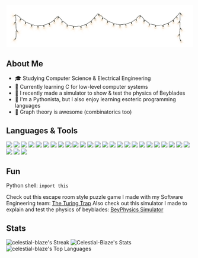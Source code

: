 ![](https://github.com/Celestial-Blaze/Celestial-Blaze/blob/main/Fairy_Lights_Transparent.png)
## About Me

<!--
**Celestial-Blaze/Celestial-Blaze** is a ✨ _special_ ✨ repository because its `README.md` (this file) appears on your GitHub profile.
-->

- 🎓 Studying Computer Science & Electrical Engineering
- 🧩 Currently learning C for low-level computer systems
- 🌟 I recently made a simulator to show & test the physics of Beyblades
- 🐍 I'm a Pythonista, but I also enjoy learning esoteric programming languages
- 💖 Graph theory is awesome (combinatorics too)

## Languages & Tools ##
<!--%23 is hex -->
<!-- I got these from [shields.io: ](https://shields.io/badges) -->
<!-- Find the icons from https://simpleicons.org/ -->
<!-- If the logo is not there, use the base 64 encodings found from https://icons8.com/icons -->

![](https://img.shields.io/badge/Python-blue?style=flat-square&logo=python&logoColor=white) <!-- Python -->
![](https://img.shields.io/badge/Java-orange?style=flat-square&logo=data%3Aimage%2Fpng%3Bbase64%2CiVBORw0KGgoAAAANSUhEUgAAAB4AAAAeCAYAAAA7MK6iAAAACXBIWXMAAAsTAAALEwEAmpwYAAACWElEQVR4nM3XW4iNURgG4M1kMGTMBcUkDVGSMg4XDmlMUszUqEkx5gJFUsoFEVdKITcol8SFQ3KKcqHkVHIK5RBhcqG4UTIkiker%2Bab%2BNtPYu72Ht9bFfv%2B91ru%2Bb33r%2Ff4%2FlysBMAbDS7FWQcAStOX6EhiJF2jtS9HJIZpGZV%2BJrsFnfML04KrRjp0YX2rBYTitC52YF%2FzG%2BJ2e1ZRadCBuh%2BhHzA5%2BbXB70K%2BkoglYFQI%2FMDfD38M3VOTKAawO4fN5%2FNXgp5VLeAhe4Sn6Z%2Fj5%2BImjZRFOwCS8w4pcBjiGZ7lyQpdFnkwVnuH2pcoutVAtGtCY7mpwAzAxcwSNeXNGoxljixFsxZsonJTKql7%2BX4FR6fxToaUzx1fUFyq8PpypG8kgXuMhbuF%2BZjzGNczKzB8UV297MVFXYiUOhU0ms1iOpWhJ0fTkVJgZG24vthEkc3iLbSHWEsJtwZ3BOdRl5lVFZu4W1UDCJnfguT8jpfJlZGRBzKmJmtiNoQWL5m2gPiKbmrpRjAnRjxfnWeiIktknnkSE73EzmkUHvgefnGtTScSywJxoeR1R3Z3hYDewHwuzNlowdN3DK%2FiCIymdRdpqU6GTNkfq7hRzTlFYZ3G4GHt8FOKpEx3AslQ8yf5i4e5RG8W2KK7VhXgdupyKLrNm5d%2BKJ8trwkFcx4cerlJ3UaUNnsJWTMlbZ0Oq%2BoKiz9tMdUQ4Lny4rqeXeAwOc0k2uqvg16Hw2rreUhWdagrW4URk6DhmFBjfb17dED69BXujF6fUXsKDGBfjWfM%2F%2BZzJ%2Fe%2F4BdKQrh9ckm5OAAAAAElFTkSuQmCC&logoColor=white) <!-- Java -->
![](https://img.shields.io/badge/Unity-gray?style=flat-square&logo=unity) <!-- Unity -->
![](https://img.shields.io/badge/C%23-purple?style=flat-square&logo=data%3Aimage%2Fpng%3Bbase64%2CiVBORw0KGgoAAAANSUhEUgAAADIAAAAyCAYAAAAeP4ixAAAACXBIWXMAAAsTAAALEwEAmpwYAAAD50lEQVR4nO2aSWhWVxTHn6LWJjEVbYviQBWMWq1DreIMghsXoiDWnRCH4KZ0pVk2dcCh2BoHxIUKLkS6qeDOAeoEgqjYpsQgCOJURFOrsZYa85Oj%2F4uXx0vefeb55ftSDzz4uN%2B5Z3hnvOe%2BKHoP%2FxMApgNHgb%2F02O%2FpUakAMBQ4BLSRDMeAkVGxAlAJbAGeSeCnwAZghJ4NWkM4hlsZFQsAPYHlwJ8S0izxM%2FBZAu4QYB%2FQKtwHwLdAr66RXgDMB656bnMBmBmlADAF%2BNXb1wgsjQoNwBj5uoObskqPjHQWAtc9OieACe9O8jeMBwL1wHMxbgZqgQ86QbM3UAPcF80XShaD8pX%2BNbM%2B8uVHYvaffP3THHkMUAL4VzxagDrgwzyI9zDfBW7EzD8%2BF%2BmTeY5SsnBwSxbr%2BbYEpwHnPIJ%2FAAtyl7x9%2FvOAyx7%2Fi8CcrER%2B8AraHaA69I0AoxU3J5WNWuQu94BTwPfApAypvVoyuNS%2BLVSJGi8OjGl54L4pEj4UzgKzA2mXK15MJoPVIZsahFwdyKQXsMuz4ENgP7BI1jEh%2BgFjgSXAYeCJ94b3hgY0sEL7fgtBdlqXBeD2l7sY%2FANsDGk7gI%2BlgKvw541WlL6vzHlLiCKvINASzpXMh6emEk8OaJfSLbH0zUu%2BLIqYO7n0OCT23zjgJ7lpi54rstjgGO4aL272F1QRBXab3OnLWOHc5blMEjxVcR2meGnz2pxlhVbEudTGmBJWLF2bvkO1yIK9ApgB7PZisNVTrC4kJnNVRJnIZafKdlyt3cYPmAzclSWOAMPb402CLHkqUhv3Z8VEqyyR2r3qZcxN4807VsS5zyJvzQLbYEcqgw54pkHeijQJpcpbsz7MYFopKfJEKBUdrXVGoagDWfJU5HGCIo9LUZGmBNdqKEXXOiGUxd7aj1qrLyVF1gnlgLf2udKvnTsmlkr6rfIK4kfeug0lXEGcmNLedH1BjLnXptg05LjWzTI7Nf%2Bt0HlkJrCnaFoUA2sUNbaxSv5VTJn6lKbROuFviqJpjLnSbRtcRx4oZrYDv6vGWHq%2BBKyPz6u6tI1POFjd9i2TceT6t2icCRn0ZVEk61HXb903%2Bwmgg32fxIbZZwP3lWU56rritiIV%2BY1l6hUzbox60OqMZsQu2M3dvlamsjhB8bE75IhrAKzMMnx423HQZC9rhcBpYFYg7XLJ4mbOqwoxoLOR51op1ahgfyY65obfAV90YkC3NUiJIh%2BZzi2lIXZVrkPsbnWt0O0uegp49XYypHsu5svQa11yGZrD9fSLorqe7lYfDHS7TzjioEPVL%2Fqgplm%2FS%2BejmvcQdQ5eAiLtHS%2F8tC9zAAAAAElFTkSuQmCC&logoColor=white) <!-- C# -->
![](https://img.shields.io/badge/MySQL-orange?style=flat-square&logo=mysql&logoColor=white) <!-- MySQL -->
![](https://img.shields.io/badge/MATLAB-blue?style=flat-square&logo=data%3Aimage%2Fpng%3Bbase64%2CiVBORw0KGgoAAAANSUhEUgAAADIAAAAyCAYAAAAeP4ixAAAACXBIWXMAAAsTAAALEwEAmpwYAAADOklEQVR4nO2aW4hNURjH12DcLzNjkkJuyYypeSC3KMVE8%2BLuAXlxKWqEB%2FKgURqRhKlBI8Y0xZSExguNNyNCSeSShDpuYUaJyOWnZb4zljNnn332Pmufs4%2FmV9NZa529vrX%2B7fWt9a3vjFJddNEB0Ae4BLwBNqpsBajhX2pVtgDkyGcx8J3ObFdhBxgN9JPyReLzA5isQu4P66U8k8TcA3qqMAJUAWOl3IQ7m1TYAEqABimPA34mIaQVKFBhAegGtABTpH6Y5KlSYQGoAG5LuQD47EHIRyAv0xr0xEcCn4A1Ut%2BKd3ZkWkQOcBloA%2FpK%2FYkPIa8zuoMBO2Uih6Q%2BF%2F%2BsyJRzVwK%2F5K9I2s%2BlIORaukVM145tTOCKtA93CEe8MDEdAvKAenkDJkvk%2B12kzomgRYwHHscZOAL00I4qDpsqX4DBQQaB%2Bi4Rj0p5Zjn2qAhCxCAJ7uKh%2FWGYPKdPdVvcDELIhgQDNsozpdin2Mbk9e4z36gvkzDCRDt8qXxfG4CQPX4n3x0oA84YW6g%2BE%2FKNMOSGMVCTtA8RB7VNRM%2FJi4AiYC%2Fw1sHgc2CaPNsLqJb2GdK2m%2BCY4zb5AcBa4HqSBr%2Ba2Q9985PPfImxgqLOScAkWc86UvXDhehSE3sHCJa2ToEk0GzJ%2BEojO%2FKN4CmPFXLLgtF9hq%2FcIT3UxQrpDxyNEyclS6OOeMXWSdLHByA3np%2FMk63NCzWGiCB3qeSWlyFG7zancEefJ9ukj775HSQzHHPbhpcC7xw6vzC22VwdXpM5XkVXRCIx%2BmQ%2Bb3TSPtQQzTVJuGIzIPTLnzSTK8BqSf135GOBxcD7ACYV0fdzYCgwQWcbgfvWc1%2FyFsy3ZJMHwAiHHIAOTp859LvrWYgY7g2MAVYBVy2JaI3mhV2S4PsdjolRKlWAdRZO8kUexisDXsb0t%2FNrF7AwhQP1tI%2FxCsVvozRbESLGj%2FgQoe%2F7hSnck6rFTqtNIX4uUgssrYZyOyr%2BGj3uQUS9CitAeZIiHgEDVVihfYt0S43qZEWJCjvAwwQitA%2FNUtkAcDZBgDdVZQu0Z15iaYlmHrMGYIsh4Km%2By0f%2F2yGroD0nvBmY7XpX6OI%2F5jcc0m1zV2nyHgAAAABJRU5ErkJggg%3D%3D&logoColor=white) <!-- MATLAB -->
![](https://img.shields.io/badge/UML-%23370a80?style=flat-square&logo=uml&logoColor=white) <!-- UML -->
![](https://img.shields.io/badge/JavaScript-%23d6a400?style=flat-square&logo=javascript&logoColor=white) <!-- JavaScript -->
![](https://img.shields.io/badge/Prolog-%230f548c?style=flat-square&logo=prolog&logoColor=white) <!-- Prolog -->
![](https://img.shields.io/badge/SML-%23a10224?style=flat-square&logo=sml&logoColor=white) <!-- SML -->
![](https://img.shields.io/badge/PyCharm-%2308a14d?style=flat-square&logo=pycharm) <!-- PyCharm -->
![](https://img.shields.io/badge/IntelliJ-blue?style=flat-square&logo=intellijidea) <!-- IntelliJ -->
![](https://img.shields.io/badge/Rider-%23e01b6a?style=flat-square&logo=rider) <!-- Rider -->
![](https://img.shields.io/badge/Eclipse%20IDE-%23281a66?style=flat-square&logo=eclipseide&logoColor=white) <!-- Eclipse IDE -->
![](https://img.shields.io/badge/HTML-orange?style=flat-square&logo=html5&logoColor=white) <!-- HTML -->
![](https://img.shields.io/badge/PHP-%23686b9c?style=flat-square&logo=php&logoColor=white) <!-- PHP -->
![](https://img.shields.io/badge/Notepad%2B%2B-%2345a827?style=flat-square&logo=notepadplusplus&logoColor=white) <!-- Notepad++ -->
![](https://img.shields.io/badge/NumPy-%234761c9?style=flat-square&logo=numpy&logoColor=white) <!-- NumPy -->
![](https://img.shields.io/badge/Notion-gray?style=flat-square&logo=notion&logoColor=white) <!-- Notion -->
![](https://img.shields.io/badge/LaTeX-%23008080?style=flat-square&logo=latex&logoColor=white) <!-- LaTeX -->
![](https://img.shields.io/badge/Replit-orange?style=flat-square&logo=replit&logoColor=white) <!-- Replit -->
![](https://img.shields.io/badge/Deepnote-blue?style=flat-square&logo=deepnote&logoColor=white) <!-- Deepnote -->
![](https://img.shields.io/badge/Clojure-%2307912c?style=flat-square&logo=clojure&logoColor=white) <!-- Clojure -->
![](https://img.shields.io/badge/PythonAnywhere-%23102857?style=flat-square&logo=pythonanywhere&logoColor=white) <!-- PythonAnywhere -->
![](https://img.shields.io/badge/Miro-yellow?style=flat-square&logo=miro&logoColor=white) <!-- Miro -->
![](https://img.shields.io/badge/Overleaf-%23286634?style=flat-square&logo=overleaf&logoColor=white) <!-- Overleaf -->
![](https://img.shields.io/badge/draw.io-orange?style=flat-square&logo=diagramsdotnet&logoColor=white) <!-- Draw.io -->
![](https://img.shields.io/badge/Krita-%23e605c8?style=flat-square&logo=krita&logoColor=white) <!-- Krita -->
<!-- Future Goals (more stuff I wanna put here): MongoDB, Arnold C, PyTest, Blender, Unreal Engine, Flask/Django, C++, Jira, Wolfram Mathematica, Rust, Keras, Google Earth Engine -->

## Fun ##

Python shell: `import this`

Check out this escape room style puzzle game I made with my Software Engineering team: [The Turing Trap](https://rollread.itch.io/the-turing-trap)
Also check out this simulator I made to explain and test the physics of beyblades: [BeyPhysics Simulator](https://celestialblaze3000.itch.io/beyphysics-simulator)

## Stats ##

![celestial-blaze's Streak](https://github-readme-streak-stats.herokuapp.com/?user=celestial-blaze&theme=material-palenight&hide_border=true)
![Celestial-Blaze's Stats](https://github-readme-stats.vercel.app/api?username=Celestial-Blaze&theme=material-palenight&show_icons=true&hide_border=true&count_private=true)
![celestial-blaze's Top Languages](https://github-readme-stats.vercel.app/api/top-langs/?username=celestial-blaze&theme=material-palenight&show_icons=true&hide_border=true&layout=compact)
